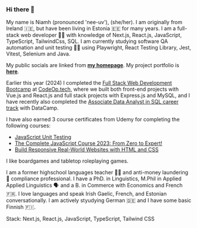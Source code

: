 ### Hi there 👋

My name is Niamh (pronounced 'nee-uv'), (she/her). I am originally from Ireland 🇮🇪, but have been living in Estonia 🇪🇪 for many years. I am a full-stack web developer 👩‍💻 with knowledge of Next.js, React.js, JavaScript, TypeScript, TailwindCss, SQL. I am currently studying software QA automation and unit testing 🕵️‍♀️ using Playwright, React Testing Library, Jest, Vitest, Selenium and Java.

My public socials are linked from [**my homepage**](https://niamhdoyle.dev/). My project portfolio is [**here**](https://niamhdoyle.dev/projects).

Earlier this year (2024) I completed the [Full Stack Web Development Bootcamp](https://codeop.tech/coding-bootcamp/) at [CodeOp.tech](https://codeop.tech/), where we built both front-end projects with Vue.js and React.js and full stack projects with Express.js and MySQL, and I have recently also completed the [Associate Data Analyst in SQL career track](https://www.datacamp.com/tracks/associate-data-analyst-in-sql) with DataCamp.

I have also earned 3 course certificates from Udemy for completing the following courses:

- [JavaScript Unit Testing](https://www.udemy.com/course/javascript-unit-testing-the-practical-guide)
- [The Complete JavaScript Course 2023: From Zero to Expert!](https://www.udemy.com/course/the-complete-javascript-course/)
- [Build Responsive Real-World Websites with HTML and CSS](https://www.udemy.com/course/design-and-develop-a-killer-website-with-html5-and-css3/)

I like boardgames and tabletop roleplaying games.

I am a former highschool languages teacher 👩‍🏫 and anti-money laundering 💸 compliance professional. I have a PhD. in Linguistics, M.Phil in Applied Applied Linguistics 🗣️ and a B. in Commerce with Economics and French 🇫🇷. I love languages and speak Irish Gaelic, French, and Estonian conversationally. I am actively styudying German 🇩🇪 and I have some basic Finnish 🇫🇮.

Stack: Next.js, React.js, JavaScript, TypeScript, Tailwind CSS
